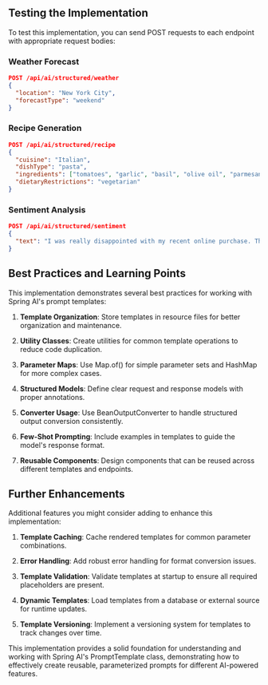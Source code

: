 ## Testing the Implementation

To test this implementation, you can send POST requests to each endpoint with appropriate request bodies:

### Weather Forecast

```json
POST /api/ai/structured/weather
{
  "location": "New York City",
  "forecastType": "weekend"
}
```

### Recipe Generation

```json
POST /api/ai/structured/recipe
{
  "cuisine": "Italian",
  "dishType": "pasta",
  "ingredients": ["tomatoes", "garlic", "basil", "olive oil", "parmesan"],
  "dietaryRestrictions": "vegetarian"
}
```

### Sentiment Analysis

```json
POST /api/ai/structured/sentiment
{
  "text": "I was really disappointed with my recent online purchase. The product arrived damaged and customer service was unresponsive."
}
```

## Best Practices and Learning Points

This implementation demonstrates several best practices for working with Spring AI's prompt templates:

1. **Template Organization**: Store templates in resource files for better organization and maintenance.

2. **Utility Classes**: Create utilities for common template operations to reduce code duplication.

3. **Parameter Maps**: Use Map.of() for simple parameter sets and HashMap for more complex cases.

4. **Structured Models**: Define clear request and response models with proper annotations.

5. **Converter Usage**: Use BeanOutputConverter to handle structured output conversion consistently.

6. **Few-Shot Prompting**: Include examples in templates to guide the model's response format.

7. **Reusable Components**: Design components that can be reused across different templates and endpoints.

## Further Enhancements

Additional features you might consider adding to enhance this implementation:

1. **Template Caching**: Cache rendered templates for common parameter combinations.

2. **Error Handling**: Add robust error handling for format conversion issues.

3. **Template Validation**: Validate templates at startup to ensure all required placeholders are present.

4. **Dynamic Templates**: Load templates from a database or external source for runtime updates.

5. **Template Versioning**: Implement a versioning system for templates to track changes over time.

This implementation provides a solid foundation for understanding and working with Spring AI's PromptTemplate class, demonstrating how to effectively create reusable, parameterized prompts for different AI-powered features.